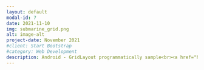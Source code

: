 ```yaml
---
layout: default
modal-id: 7
date: 2021-11-10
img: submarine_grid.png
alt: image-alt
project-date: November 2021
#client: Start Bootstrap
#category: Web Development
description: Android - GridLayout programmatically sample<br><a href="https://github.com/emedinaa/GridLayout">https://github.com/emedinaa/GridLayout</a>
---
```

